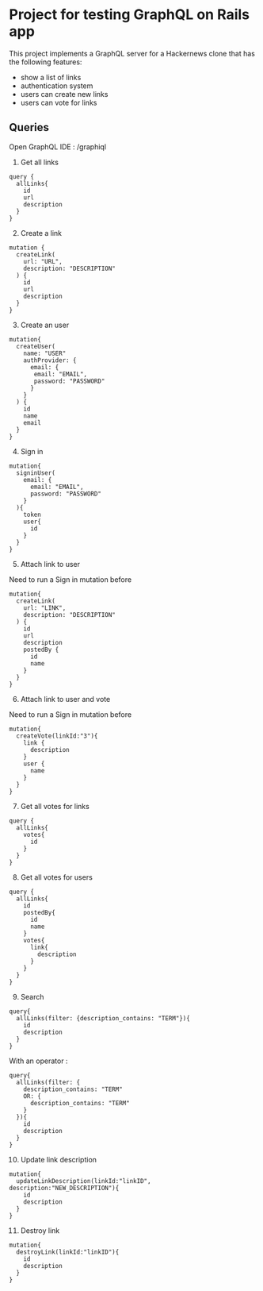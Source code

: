 # Project for testing GraphQL on Rails app

This project implements a GraphQL server for a Hackernews clone that has the following features:

- show a list of links
- authentication system
- users can create new links
- users can vote for links

## Queries

Open GraphQL IDE : /graphiql

1. Get all links

```
query {
  allLinks{
    id
    url
    description
  }
}
```

2. Create a link

```
mutation {
  createLink(
    url: "URL",
    description: "DESCRIPTION"
  ) {
    id
    url
    description
  }
}
```

3. Create an user

```
mutation{
  createUser(
    name: "USER"
    authProvider: {
      email: {
       email: "EMAIL",
       password: "PASSWORD"
      }
    }
  ) {
    id
    name
    email
  }
}
```

4. Sign in

```
mutation{
  signinUser(
    email: {
      email: "EMAIL",
      password: "PASSWORD"
    }
  ){
    token
    user{
      id
    }
  }
}
```

5. Attach link to user

Need to run a Sign in mutation before

```
mutation{
  createLink(
    url: "LINK",
    description: "DESCRIPTION"
  ) {
    id
    url
    description
    postedBy {
      id
      name
    }
  }
}
``` 

6. Attach link to user and vote

Need to run a Sign in mutation before

```
mutation{
  createVote(linkId:"3"){
    link {
      description
    }
    user {
      name
    }
  }
}
```

7. Get all votes for links

```
query {
  allLinks{
    votes{
      id
    }
  }
}
```

8. Get all votes for users

```
query {
  allLinks{
    id
    postedBy{
      id
      name
    }
    votes{
      link{
        description
      }
    }
  }
}
```

9. Search

```
query{
  allLinks(filter: {description_contains: "TERM"}){
    id
    description
  }
}
``` 

With an operator : 

```
query{
  allLinks(filter: {
    description_contains: "TERM"
    OR: {
      description_contains: "TERM"
    }
  }){
    id
    description
  }
}
```

10. Update link description

```
mutation{
  updateLinkDescription(linkId:"linkID", description:"NEW_DESCRIPTION"){
    id
    description
  }
}
```

11. Destroy link

```
mutation{
  destroyLink(linkId:"linkID"){
    id
    description
  }
}
```

